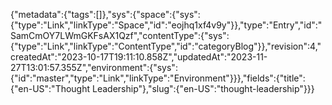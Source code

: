 {"metadata":{"tags":[]},"sys":{"space":{"sys":{"type":"Link","linkType":"Space","id":"eojhq1xf4v9y"}},"type":"Entry","id":"SamCmOY7LWmGKFsAX1Qzf","contentType":{"sys":{"type":"Link","linkType":"ContentType","id":"categoryBlog"}},"revision":4,"createdAt":"2023-10-17T19:11:10.858Z","updatedAt":"2023-11-27T13:01:57.355Z","environment":{"sys":{"id":"master","type":"Link","linkType":"Environment"}}},"fields":{"title":{"en-US":"Thought Leadership"},"slug":{"en-US":"thought-leadership"}}}